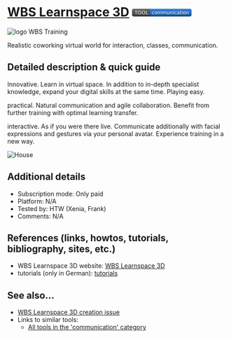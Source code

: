 # [WBS Learnspace 3D](https://www.wbsakademie.de/wbs-learnspace-3d/)  [<img src="images/communication.png" align="bottom">](https://github.com/e-CLOSE/Toolbox/issues?q=label%3A01_TOOL+label%3Acommunication)
![logo WBS Training](https://user-images.githubusercontent.com/96419022/157196080-9384251c-748d-4c1a-a155-af30df64b0c0.png)

Realistic coworking virtual world for interaction, classes, communication.


## Detailed description & quick guide

Innovative.
Learn in virtual space. In addition to in-depth specialist knowledge, expand your digital skills at the same time. Playing easy.

practical.
Natural communication and agile collaboration. Benefit from further training with optimal learning transfer.

interactive.
As if you were there live. Communicate additionally with facial expressions and gestures via your personal avatar. Experience training in a new way.

![House](https://user-images.githubusercontent.com/96419022/157196938-b590571c-893e-42f3-833d-ce8be108c0d4.png)


## Additional details

- Subscription mode: Only paid
- Platform: N/A
- Tested by: HTW (Xenia, Frank)
- Comments: N/A


## References (links, howtos, tutorials, bibliography, sites, etc.)

- WBS Learnspace 3D website: [WBS Learnspace 3D](https://www.wbsakademie.de/wbs-learnspace-3d/)
- tutorials (only in German): [tutorials](https://www.youtube.com/channel/UCw8ns3pn_0voB87TQ60FZrw/videos)


## See also...

- [WBS Learnspace 3D creation issue](https://github.com/e-CLOSE/Toolbox/issues/125)
- Links to similar tools:
  - [All tools in the 'communication' category](https://github.com/e-CLOSE/Toolbox/issues?q=label%3A01_TOOL+label%3Acommunication)
